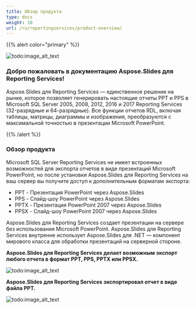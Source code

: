 ```yaml
---
title: Обзор продукта
type: docs
weight: 10
url: /ru/reportingservices/product-overview/
---
```


{{% alert color="primary" %}} 

![todo:image_alt_text](product-overview_1.png)
### **Добро пожаловать в документацию Aspose.Slides для Reporting Services!**
Aspose.Slides для Reporting Services — единственное решение на рынке, которое позволяет генерировать настоящие отчеты PPT и PPS в Microsoft SQL Server 2005, 2008, 2012, 2016 и 2017 Reporting Services (32-разрядные и 64-разрядные). Все функции отчетов RDL, включая таблицы, матрицы, диаграммы и изображения, преобразуются с максимальной точностью в презентации Microsoft PowerPoint.

{{% /alert %}} 
### **Обзор продукта**
Microsoft SQL Server Reporting Services не имеет встроенных возможностей для экспорта отчетов в виде презентаций Microsoft PowerPoint, но после установки Aspose.Slides для Reporting Services на ваш сервер вы получите доступ к дополнительным форматам экспорта:

- PPT - Презентация PowerPoint через Aspose.Slides
- PPS - Слайд-шоу PowerPoint через Aspose.Slides
- PPTX - Презентация PowerPoint 2007 через Aspose.Slides
- PPSX - Слайд-шоу PowerPoint 2007 через Aspose.Slides

Aspose.Slides для Reporting Services создает презентации на сервере без использования Microsoft PowerPoint. Aspose.Slides для Reporting Services внутренне использует Aspose.Slides для .NET — компонент мирового класса для обработки презентаций на серверной стороне.

**Aspose.Slides для Reporting Services делает возможным экспорт любого отчета в формат PPT, PPS, PPTX или PPSX.** 

![todo:image_alt_text](product-overview_2.png)

**Aspose.Slides для Reporting Services экспортировал отчет в виде файла PPT.** 

![todo:image_alt_text](product-overview_3.png)